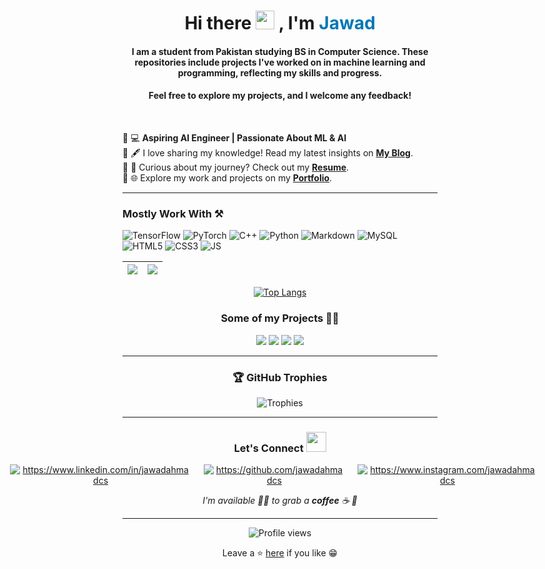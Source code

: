 <h1 align="center">
  Hi there 
  <img src="https://raw.githubusercontent.com/MartinHeinz/MartinHeinz/master/wave.gif" width="30px">  
  , I'm 
  <a href="https://www.linkedin.com/in/JawadAhmadCS" style="color:#0077b5; text-decoration: none;">Jawad</a>
</h1>


<h4 align="center">I am a student from Pakistan studying BS in Computer Science. These repositories include projects I've worked on in machine learning and programming, reflecting my skills and progress.</h4>

<h4 align="center">Feel free to explore my projects, and I welcome any feedback!</h4>

<br>

🔹 💻 **Aspiring AI Engineer | Passionate About ML & AI**  
🔹 🖋️ I love sharing my knowledge! Read my latest insights on **[My Blog](https://jawadahmadcs.blogspot.com)**.  
🔹 📄 Curious about my journey? Check out my **[Resume](https://github.com/user-attachments/assets/894278b4-f2a5-4662-873c-70c2ccfc0418)**.  
🔹 🌐 Explore my work and projects on my **[Portfolio](https://jawadahmadcs.vercel.app/)**.  

---


### Mostly Work With ⚒

![TensorFlow](https://img.shields.io/badge/TensorFlow-FF6F00?style=for-the-badge&logo=tensorflow&logoColor=white)
![PyTorch](https://img.shields.io/badge/PyTorch-EE4C2C?style=for-the-badge&logo=pytorch&logoColor=white)
![C++](https://img.shields.io/static/v1?style=for-the-badge&message=C%2B%2B&color=00599C&logo=C%2B%2B&logoColor=FFFFFF&label=)
![Python](https://img.shields.io/static/v1?style=for-the-badge&message=Python&color=3776AB&logo=Python&logoColor=FFFFFF&label=)
![Markdown](https://img.shields.io/badge/Markdown-000000?style=for-the-badge&logo=markdown&logoColor=white)
![MySQL](https://img.shields.io/static/v1?style=for-the-badge&message=MySQL&color=4479A1&logo=MySQL&logoColor=FFFFFF&label=)
![HTML5](https://img.shields.io/badge/HTML5-E34F26?style=for-the-badge&logo=html5&logoColor=white)
![CSS3](https://img.shields.io/badge/CSS3-1572B6?style=for-the-badge&logo=css3&logoColor=white)
![JS](https://img.shields.io/badge/JavaScript-F7DF1E?style=for-the-badge&logo=javascript&logoColor=black)

|<img src="https://github-readme-stats.vercel.app/api?username=jawadahmadcs&&show_icons=true&count_private=true&include_all_commits=true&&theme=tokyonight"/>|<img src="https://github-readme-streak-stats.herokuapp.com/?user=jawadahmadcs&count_private=true&include_all_commits=true&&theme=tokyonight"/>|
|---|---|
<div align="center">

[![Top Langs](https://github-readme-stats.vercel.app/api/top-langs/?username=jawadahmadcs&layout=compact&theme=midnight-purple)](https://github.com/jawadahmadcs)
</div>
<div align="center">

### Some of my Projects 👨‍💻
</div>
<div  align="center">
 
  <img src="https://github-readme-stats.vercel.app/api/pin/?username=jawadahmadcs&repo=Lexa-AI-Assistant&show_icons=true&theme=great-gatsby" > 
  <img src="https://github-readme-stats.vercel.app/api/pin/?username=jawadahmadcs&repo=Traffic-Managment-System&show_icons=true&theme=great-gatsby" >
  <img src="https://github-readme-stats.vercel.app/api/pin/?username=jawadahmadcs&repo=File-Encryption-Decryption&show_icons=true&theme=great-gatsby" > 
  <img src="https://github-readme-stats.vercel.app/api/pin/?username=jawadahmadcs&repo=E-Commerce-Customer-Categorization-and-Analyzer&show_icons=true&theme=great-gatsby" > 
  
  
</di>

---

### 🏆 GitHub Trophies

![Trophies](https://github-profile-trophy.vercel.app/?username=jawadahmadcs&theme=algolia&row=1&margin-w=15)

---

### Let's Connect <img src="https://raw.githubusercontent.com/ShahriarShafin/ShahriarShafin/main/Assets/handshake.gif" height="32px">

<div style="display:flex; justify-content:center;margin-bottom:10px">
 <a href="https://www.linkedin.com/in/jawadahmadcs/" target="_blank">
<img src=https://img.shields.io/badge/linkedin-%231E77B5.svg?&style=for-the-badge&logo=linkedin&logoColor=white alt=https://www.linkedin.com/in/jawadahmadcs style="margin-right: 20px;" />
</a>
 
 <a href="https://github.com/jawadahmadcs" target="_blank">
<img src=https://img.shields.io/badge/GitHub-100000?style=for-the-badge&logo=github&logoColor=white alt=https://github.com/jawadahmadcs style="margin-right: 20px;" />
</a>

<a href="https://www.instagram.com/jawadahmadcs/" target="_blank">
<img src=https://img.shields.io/badge/Instagram-E4405F?style=for-the-badge&logo=instagram&logoColor=white alt=https://www.instagram.com/jawadahmadcs style="margin-right: 20px;" />
</a>         
</div>  


 _I'm available 🙋‍♂️ to grab a **coffee** ☕ 🙊_

---

![Profile views](https://komarev.com/ghpvc/?username=jawadahmadcs&label=Profile%20views&color=0e75b6&style=flat)


Leave a ⭐ [here](https://github.com/jawadahmadcs/jawadahmadcs) if you like 😁
